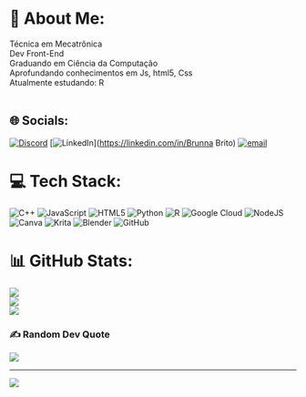 # 💫 About Me:
Técnica em Mecatrônica <br>Dev Front-End<br>Graduando em Ciência da Computação<br>Aprofundando conhecimentos em Js, html5, Css<br>Atualmente estudando: R<br><br>


## 🌐 Socials:
[![Discord](https://img.shields.io/badge/Discord-%237289DA.svg?logo=discord&logoColor=white)](https://discord.gg/anuurb) [![LinkedIn](https://img.shields.io/badge/LinkedIn-%230077B5.svg?logo=linkedin&logoColor=white)](https://linkedin.com/in/Brunna Brito) [![email](https://img.shields.io/badge/Email-D14836?logo=gmail&logoColor=white)](mailto:brunna.raphaela1@gmail.com) 

# 💻 Tech Stack:
![C++](https://img.shields.io/badge/c++-%2300599C.svg?style=for-the-badge&logo=c%2B%2B&logoColor=white) ![JavaScript](https://img.shields.io/badge/javascript-%23323330.svg?style=for-the-badge&logo=javascript&logoColor=%23F7DF1E) ![HTML5](https://img.shields.io/badge/html5-%23E34F26.svg?style=for-the-badge&logo=html5&logoColor=white) ![Python](https://img.shields.io/badge/python-3670A0?style=for-the-badge&logo=python&logoColor=ffdd54) ![R](https://img.shields.io/badge/r-%23276DC3.svg?style=for-the-badge&logo=r&logoColor=white) ![Google Cloud](https://img.shields.io/badge/GoogleCloud-%234285F4.svg?style=for-the-badge&logo=google-cloud&logoColor=white) ![NodeJS](https://img.shields.io/badge/node.js-6DA55F?style=for-the-badge&logo=node.js&logoColor=white) ![Canva](https://img.shields.io/badge/Canva-%2300C4CC.svg?style=for-the-badge&logo=Canva&logoColor=white) ![Krita](https://img.shields.io/badge/Krita-203759?style=for-the-badge&logo=krita&logoColor=EEF37B) ![Blender](https://img.shields.io/badge/blender-%23F5792A.svg?style=for-the-badge&logo=blender&logoColor=white) ![GitHub](https://img.shields.io/badge/github-%23121011.svg?style=for-the-badge&logo=github&logoColor=white)
# 📊 GitHub Stats:
![](https://github-readme-stats.vercel.app/api?username=Annurb&theme=gotham&hide_border=true&include_all_commits=false&count_private=false)<br/>
![](https://github-readme-streak-stats.herokuapp.com/?user=Annurb&theme=gotham&hide_border=true)<br/>
![](https://github-readme-stats.vercel.app/api/top-langs/?username=Annurb&theme=gotham&hide_border=true&include_all_commits=false&count_private=false&layout=compact)

### ✍️ Random Dev Quote
![](https://quotes-github-readme.vercel.app/api?type=horizontal&theme=dark)

---
[![](https://visitcount.itsvg.in/api?id=Annurb&icon=0&color=0)](https://visitcount.itsvg.in)

<!-- Proudly created with GPRM ( https://gprm.itsvg.in ) -->
